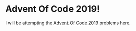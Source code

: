 # Advent Of Code 2019!

I will be attempting the [Advent Of Code 2019](https://adventofcode.com/2019/) problems here.